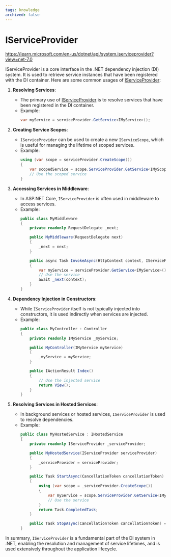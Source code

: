 ```yaml
---
tags: knowledge
archived: false
---
```

# IServiceProvider

https://learn.microsoft.com/en-us/dotnet/api/system.iserviceprovider?view=net-7.0


IServiceProvider is a core interface in the .NET dependency injection (DI) system. It is used to retrieve service instances that have been registered with the DI container. Here are some common usages of [IServiceProvider](file:///d%3A/PG/ConsoleDI/ConsoleDI/Program.cs#25%2C42-25%2C42):

1. **Resolving Services**:
   - The primary use of [IServiceProvider](file:///d%3A/PG/ConsoleDI/ConsoleDI/Program.cs#25%2C42-25%2C42) is to resolve services that have been registered in the DI container.
   - Example:
     ```csharp
     var myService = serviceProvider.GetService<IMyService>();
     ```

2. **Creating Service Scopes**:
   - `IServiceProvider` can be used to create a new `IServiceScope`, which is useful for managing the lifetime of scoped services.
   - Example:
     ```csharp
     using (var scope = serviceProvider.CreateScope())
     {
         var scopedService = scope.ServiceProvider.GetService<IMyScopedService>();
         // Use the scoped service
     }
     ```

3. **Accessing Services in Middleware**:
   - In ASP.NET Core, `IServiceProvider` is often used in middleware to access services.
   - Example:
     ```csharp
     public class MyMiddleware
     {
         private readonly RequestDelegate _next;

         public MyMiddleware(RequestDelegate next)
         {
             _next = next;
         }

         public async Task InvokeAsync(HttpContext context, IServiceProvider serviceProvider)
         {
             var myService = serviceProvider.GetService<IMyService>();
             // Use the service
             await _next(context);
         }
     }
     ```

4. **Dependency Injection in Constructors**:
   - While `IServiceProvider` itself is not typically injected into constructors, it is used indirectly when services are injected.
   - Example:
     ```csharp
     public class MyController : Controller
     {
         private readonly IMyService _myService;

         public MyController(IMyService myService)
         {
             _myService = myService;
         }

         public IActionResult Index()
         {
             // Use the injected service
             return View();
         }
     }
     ```

5. **Resolving Services in Hosted Services**:
   - In background services or hosted services, `IServiceProvider` is used to resolve dependencies.
   - Example:
     ```csharp
     public class MyHostedService : IHostedService
     {
         private readonly IServiceProvider _serviceProvider;

         public MyHostedService(IServiceProvider serviceProvider)
         {
             _serviceProvider = serviceProvider;
         }

         public Task StartAsync(CancellationToken cancellationToken)
         {
             using (var scope = _serviceProvider.CreateScope())
             {
                 var myService = scope.ServiceProvider.GetService<IMyService>();
                 // Use the service
             }
             return Task.CompletedTask;
         }

         public Task StopAsync(CancellationToken cancellationToken) => Task.CompletedTask;
     }
     ```

In summary, `IServiceProvider` is a fundamental part of the DI system in .NET, enabling the resolution and management of service lifetimes, and is used extensively throughout the application lifecycle.